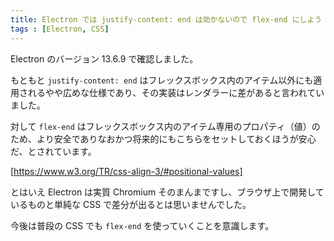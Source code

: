 ```yaml
---
title: Electron では justify-content: end は効かないので flex-end にしよう
tags : [Electron, CSS]
---
```


Electron のバージョン 13.6.9 で確認しました。

もともと `justify-content: end` はフレックスボックス内のアイテム以外にも適用されるやや広めな仕様であり、その実装はレンダラーに差があると言われていました。

対して `flex-end` はフレックスボックス内のアイテム専用のプロパティ（値）のため、より安全でありなおかつ将来的にもこちらをセットしておくほうが安心だ、とされています。

[https://www.w3.org/TR/css-align-3/#positional-values]

とはいえ Electron は実質 Chromium そのまんまですし、ブラウザ上で開発しているものと単純な CSS で差分が出るとは思いませんでした。

今後は普段の CSS でも `flex-end` を使っていくことを意識します。
